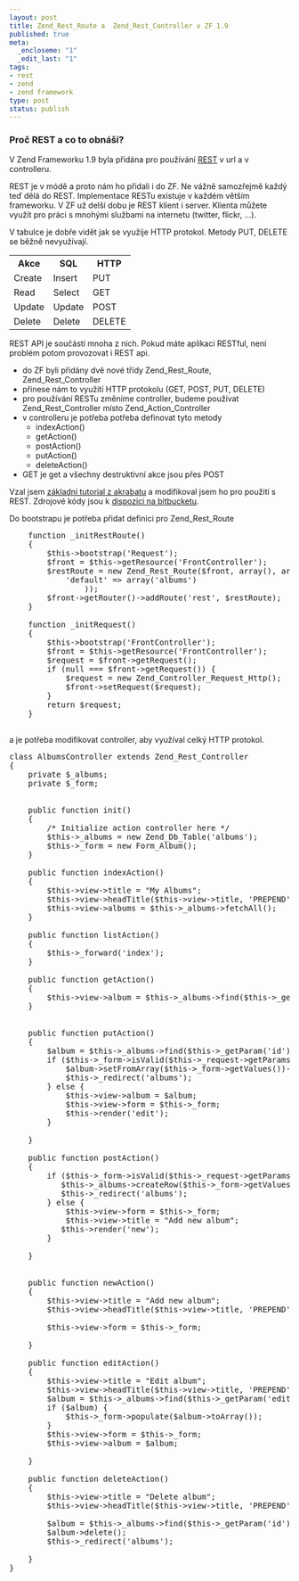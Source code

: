 ```yaml
--- 
layout: post
title: Zend_Rest_Route a  Zend_Rest_Controller v ZF 1.9
published: true
meta: 
  _encloseme: "1"
  _edit_last: "1"
tags: 
- rest
- zend
- zend framework
type: post
status: publish
---
```

<h3>Proč REST a co to obnáší?</h3>
V Zend Frameworku 1.9 byla přidána pro používání <a href="http://en.wikipedia.org/wiki/Representational_State_Transfer">REST</a> v url a v controlleru.

REST je v módě a proto nám ho přidali i do ZF. Ne vážně samozřejmě každý teď dělá do REST. Implementace RESTu existuje v každém větším frameworku. V ZF už delší dobu je REST klient i server. Klienta můžete využít pro práci s mnohými službami na internetu (twitter, flickr, ...).

V tabulce je dobře vidět jak se využije HTTP protokol. Metody PUT, DELETE se běžně nevyužívají.
<table border="0">
<tbody>
<tr>
<th>Akce</th>
<th>SQL</th>
<th>HTTP</th>
</tr>
<tr>
<td>Create</td>
<td>Insert</td>
<td>PUT</td>
</tr>
<tr>
<td>Read</td>
<td>Select</td>
<td>GET</td>
</tr>
<tr>
<td>Update</td>
<td>Update</td>
<td>POST</td>
</tr>
<tr>
<td>Delete</td>
<td>Delete</td>
<td>DELETE</td>
</tr>
</tbody></table>
REST API je součástí mnoha z nich. Pokud máte aplikaci RESTful, není problém potom provozovat i REST api.
<ul>
	<li>do ZF byli přidány dvě nové třídy Zend_Rest_Route, Zend_Rest_Controller</li>
	<li>přinese nám to využití HTTP protokolu (GET, POST, PUT, DELETE)</li>
	<li>pro používání RESTu změníme controller, budeme používat Zend_Rest_Controller místo Zend_Action_Controller</li>
	<li>v controlleru je potřeba potřeba definovat tyto metody
<ul>
	<li> indexAction()</li>
	<li>getAction()</li>
	<li>postAction()</li>
	<li>putAction()</li>
	<li>deleteAction()</li>
</ul>
</li>
	<li>GET je get a všechny destruktivní akce jsou přes POST</li>
</ul>
Vzal jsem <a href="http://akrabat.com/zend-framework-tutorial/">základní tutorial z akrabatu</a> a modifikoval jsem ho pro použití s REST. Zdrojové kódy jsou k <a href="http://bitbucket.org/abtris/zf-tutorial-rest/">dispozici na bitbucketu</a>.

Do bootstrapu je potřeba přidat definici pro Zend_Rest_Route

<pre name="code" class="php">
    function _initRestRoute()
    {
        $this-&gt;bootstrap('Request');
        $front = $this-&gt;getResource('FrontController');
        $restRoute = new Zend_Rest_Route($front, array(), array(
            'default' =&gt; array('albums')
                ));
        $front-&gt;getRouter()-&gt;addRoute('rest', $restRoute);
    }

    function _initRequest()
    {
        $this-&gt;bootstrap('FrontController');
        $front = $this-&gt;getResource('FrontController');
        $request = $front-&gt;getRequest();
        if (null === $front-&gt;getRequest()) {
            $request = new Zend_Controller_Request_Http();
            $front-&gt;setRequest($request);
        }
        return $request;
    }

</pre>

a je potřeba modifikovat controller, aby využíval celký HTTP protokol.

<pre name="code" class="php">
class AlbumsController extends Zend_Rest_Controller
{
    private $_albums;
    private $_form;


    public function init()
    {
        /* Initialize action controller here */
        $this-&gt;_albums = new Zend_Db_Table('albums');
     	$this-&gt;_form = new Form_Album();
    }

    public function indexAction()
    {
        $this-&gt;view-&gt;title = "My Albums";
        $this-&gt;view-&gt;headTitle($this-&gt;view-&gt;title, 'PREPEND');
        $this-&gt;view-&gt;albums = $this-&gt;_albums-&gt;fetchAll();
    }

    public function listAction()
    {
        $this-&gt;_forward('index');
    }

    public function getAction()
    {
        $this-&gt;view-&gt;album = $this-&gt;_albums-&gt;find($this-&gt;_getParam('id'))-&gt;current();
    }


    public function putAction()
    {
        $album = $this-&gt;_albums-&gt;find($this-&gt;_getParam('id'))-&gt;current();
        if ($this-&gt;_form-&gt;isValid($this-&gt;_request-&gt;getParams())) {
            $album-&gt;setFromArray($this-&gt;_form-&gt;getValues())-&gt;save();
            $this-&gt;_redirect('albums');
        } else {
            $this-&gt;view-&gt;album = $album;
            $this-&gt;view-&gt;form = $this-&gt;_form;
            $this-&gt;render('edit');
        }
            
    }

    public function postAction()        
    { 
        if ($this-&gt;_form-&gt;isValid($this-&gt;_request-&gt;getParams())) {
	       $this-&gt;_albums-&gt;createRow($this-&gt;_form-&gt;getValues())-&gt;save();
           $this-&gt;_redirect('albums');
        } else {
            $this-&gt;view-&gt;form = $this-&gt;_form;
            $this-&gt;view-&gt;title = "Add new album";
           $this-&gt;render('new');
        }

    }


    public function newAction()
    {
        $this-&gt;view-&gt;title = "Add new album";
        $this-&gt;view-&gt;headTitle($this-&gt;view-&gt;title, 'PREPEND');

        $this-&gt;view-&gt;form = $this-&gt;_form;
        
    }

    public function editAction()
    {
        $this-&gt;view-&gt;title = "Edit album";
        $this-&gt;view-&gt;headTitle($this-&gt;view-&gt;title, 'PREPEND');
        $album = $this-&gt;_albums-&gt;find($this-&gt;_getParam('edit'))-&gt;current();
	    if ($album) {
    	    $this-&gt;_form-&gt;populate($album-&gt;toArray());	
	    }   
    	$this-&gt;view-&gt;form = $this-&gt;_form;
    	$this-&gt;view-&gt;album = $album;

    }

    public function deleteAction()
    {
        $this-&gt;view-&gt;title = "Delete album";
        $this-&gt;view-&gt;headTitle($this-&gt;view-&gt;title, 'PREPEND');
        
    	$album = $this-&gt;_albums-&gt;find($this-&gt;_getParam('id'))-&gt;current();
    	$album-&gt;delete();
        $this-&gt;_redirect('albums');
	
    }
}

</pre>
